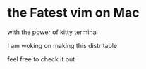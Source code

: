 # the Fatest vim on Mac
with the power of kitty terminal 

I am woking on making this distritable

feel free to check it out




